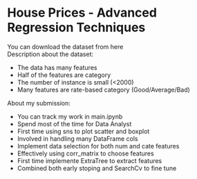 # House Prices - Advanced Regression Techniques
You can download the dataset from <a url="https://www.kaggle.com/competitions/house-prices-advanced-regression-techniques/overview">here</a>  
Description about the dataset: 
+ The data has many features
+ Half of the features are category
+ The number of instance is small (<2000)
+ Many features are rate-based category (Good/Average/Bad)

About my submission: 
+ You can track my work in main.ipynb
+ Spend most of the time for Data Analyst 
+ First time using sns to plot scatter and boxplot
+ Involved in handling many DataFrame cols 
+ Implement data selection for both num and cate features
+ Effectively using corr_matrix to choose features
+ First time implemente ExtraTree to extract features 
+ Combined both early stoping and SearchCv to fine tune